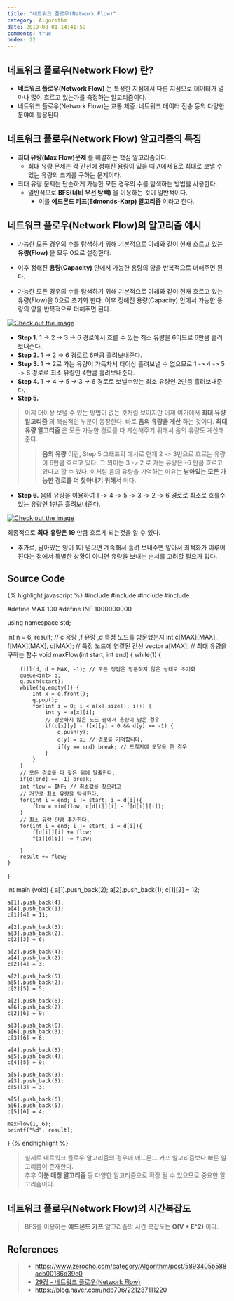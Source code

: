 ```yaml
---
title: "네트워크 플로우(Network Flow)"
category: Algorithm
date: 2019-08-01 14:41:59
comments: true
order: 22
---
```


## 네트워크 플로우(Network Flow) 란?
* __네트워크 플로우(Network Flow)__ 는 특정한 지점에서 다른 지점으로 데이터가 얼마나 많이 흐르고 있는가를 측정하는 알고리즘이다.
* 네트워크 플로우(Network Flow)는 교통 체증. 네트워크 데이터 전송 등의 다양한 분야에 활용된다.




## 네트워크 플로우(Network Flow) 알고리즘의 특징
* __최대 유량(Max Flow)문제__ 를 해결하는 핵심 알고리즘이다.
  + 최대 유량 문제는 각 간선에 정해진 용량이 있을 때 A에서 B로 최대로 보낼 수 있는 유량의 크기를 구하는 문제이다.
* 최대 유량 문제는 단순하게 가능한 모든 경우의 수를 탐색하는 방법을 사용한다.
  + 일반적으로 __BFS(너비 우선 탐색)__ 을 이용하는 것이 일반적이다.
    - 이를 __에드몬드 카프(Edmonds-Karp) 알고리즘__ 이라고 한다.





## 네트워크 플로우(Network Flow)의 알고리즘 예시
* 가능한 모든 경우의 수를 탐색하기 위해 기본적으로 아래와 같이 현재 흐르고 있는 __유량(Flow)__ 을 모두 0으로 설정한다.
* 이후 정해진 __용량(Capacity)__ 안에서 가능한 용량의 양을 반복적으로 더해주면 된다.

* 가능한 모든 경우의 수를 탐색하기 위해 기본적으로 아래와 같이 현재 흐르고 있는 유량(Flow)을 0으로 초기화 한다. 이후 정해진 용량(Capacity) 안에서 가능한 용량의 양을 반복적으로 더해주면 된다.
<a href="{{ site.baseurl }}{{ site.algorithm_img }}/networkflow.JPG" data-lightbox="falcon9-large" data-title="Check out the image">
  <img src="{{ site.baseurl }}{{ site.algorithm_img }}/networkflow.JPG" title="Check out the image">
</a>

* __Step 1.__ 1 -> 2 -> 3 -> 6 경로에서 흐를 수 있는 최소 유량을 6이므로 6만큼 흘려보내준다.
* __Step 2.__ 1 -> 2 -> 6 경로로 6만큼 흘려보내준다.
* __Step 3.__ 1 -> 2로 가는 유량이 가득차서 더이상 흘려보낼 수 없으므로 1 -> 4 -> 5 -> 6 경로로 최소 유량인 4만큼 흘려보내준다.
* __Step 4.__ 1 -> 4 -> 5 -> 3 -> 6 경로로 보낼수있는 최소 유량인 2만큼 흘려보내준다.
* __Step 5.__ 
> 이제 더이상 보낼 수 있는 방법이 없는 것처럼 보이지만 이제 여기에서 __최대 유량 알고리즘__ 의 핵심적인 부분이 등장한다. 바로 __음의 유량을 계산__ 하는 것이다. __최대 유량 알고리즘__ 은 모든 가능한 경로를 다 계산해주기 위해서 음의 유량도 계산해준다.
>> __음의 유량__ 이란, Step 5 그래프의 예시로 현재 2 -> 3번으로 흐르는 유량이 6만큼 흐르고 있다. 그 의미는 3 -> 2 로 가는 유량은 -6 만큼 흐르고 있다고 할 수 있다.
> 이처럼 음의 유량을 기억하는 이유는 __남아있는 모든 가능한 경로를 더 찾아내기 위해서__ 이다.
* __Step 6.__ 음의 유량을 이용하여 1 -> 4 -> 5 -> 3 -> 2 -> 6 경로로 최소로 흐를수 있는 유량인 1만큼 흘려보내준다.

<a href="{{ site.baseurl }}{{ site.algorithm_img }}/networkflow_step.JPG" data-lightbox="falcon9-large" data-title="Check out the image">
  <img src="{{ site.baseurl }}{{ site.algorithm_img }}/networkflow_step.JPG" title="Check out the image">
</a>

최종적으로 __최대 유량은 19__ 만큼 흐르게 되는것을 알 수 있다.

* 추가로, 남아있는 양이 1이 넘으면 계속해서 흘려 보내주면 알아서 최적화가 이루어진다는 점에서 특별한 상황이 아니면 유량을 보내는 순서를 고려할 필요가 없다.


## Source Code

{% highlight javascript %}
#include <iostream>
#include <vector>
#include <queue>
#include <algorithm>

#define MAX 100
#define INF 1000000000

using namespace std;

int n = 6, result;
// c 용량 ,f 유량 ,d 특정 노드를 방문했는지 
int c[MAX][MAX], f[MAX][MAX], d[MAX];
// 특정 노드에 연결된 간선 
vector<int> a[MAX];
// 최대 유량을 구하는 함수 
void maxFlow(int start, int end) {
	while(1) {
		
		fill(d, d + MAX, -1); // 모든 정점은 방문하지 않은 상태로 초기화 
		queue<int> q;
		q.push(start);
		while(!q.empty()) {
			int x = q.front();
			q.pop();
			for(int i = 0; i < a[x].size(); i++) {
				int y = a[x][i];
				// 방문하지 않은 노드 중에서 용량이 남은 경우
				if(c[x][y] - f[x][y] > 0 && d[y] == -1) {
					q.push(y);
					d[y] = x; // 경로를 기억합니다.
					if(y == end) break; // 도착지에 도달을 한 경우 
				} 
			}
		}
		// 모든 경로를 다 찾은 뒤에 탈출한다. 
		if(d[end] == -1) break;
		int flow = INF; // 최소값을 찾으려고
		// 거꾸로 최소 유량을 탐색한다. 
		for(int i = end; i != start; i = d[i]){
			flow = min(flow, c[d[i]][i] - f[d[i]][i]);
		} 
		// 최소 유량 만큼 추가한다.
		for(int i = end; i != start; i = d[i]){
			f[d[i]][i] += flow;
			f[i][d[i]] -= flow;
			
		}
		result += flow; 
	}
}

int main (void) {
	a[1].push_back(2);
	a[2].push_back(1);
	c[1][2] = 12;
	
	a[1].push_back(4);
	a[4].push_back(1);
	c[1][4] = 11;
	
	a[2].push_back(3);
	a[3].push_back(2);
	c[2][3] = 6;
	
	a[2].push_back(4);
	a[4].push_back(2);
	c[2][4] = 3;
	
	a[2].push_back(5);
	a[5].push_back(2);
	c[2][5] = 5;
	
	a[2].push_back(6);
	a[6].push_back(2);
	c[2][6] = 9;
	
	a[3].push_back(6);
	a[6].push_back(3);
	c[3][6] = 8;

	a[4].push_back(5);
	a[5].push_back(4);
	c[4][5] = 9;

	a[5].push_back(3);
	a[3].push_back(5);
	c[5][3] = 3;
	
	a[5].push_back(6);
	a[6].push_back(5);
	c[5][6] = 4;
	
	maxFlow(1, 6);
	printf("%d", result);
}
{% endhighlight %}


> 실제로 네트워크 플로우 알고리즘의 경우에 에드몬드 카프 알고리즘보다 빠른 알고리즘이 존재한다.<br/>
> 추후 __이분 매칭 알고리즘__ 등 다양한 알고리즘으로 확장 될 수 있으므로 중요한 알고리즘이다.


## 네트워크 플로우(Network Flow)의 시간복잡도
> BFS를 이용하는 __에드몬드 카프__ 알고리즘의 시간 복잡도는 __O(V * E^2)__ 이다.


## References
> * <a href="https://www.zerocho.com/category/Algorithm/post/5893405b588acb00186d39e0">https://www.zerocho.com/category/Algorithm/post/5893405b588acb00186d39e0<a>
> * <a href="https://www.youtube.com/watch?v=Wn51_ypG_T8&list=PLRx0vPvlEmdDHxCvAQS1_6XV4deOwfVrz&index=29">29강 - 네트워크 플로우(Network Flow)<a>
> * <a href="https://blog.naver.com/ndb796/221237111220">https://blog.naver.com/ndb796/221237111220<a>